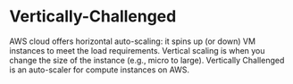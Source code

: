 Vertically-Challenged
=====================

AWS cloud offers horizontal auto-scaling: it spins up (or down) VM instances to meet the load requirements. Vertical scaling is when you change the size of the instance (e.g., micro to large). Vertically Challenged is an auto-scaler for compute instances on AWS. 